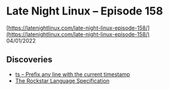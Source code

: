 # Late Night Linux – Episode 158
[https://latenightlinux.com/late-night-linux-episode-158/](https://latenightlinux.com/late-night-linux-episode-158/)  
04/01/2022
## Discoveries
* [ts – Prefix any line with the current timestamp](https://manpages.debian.org/testing/moreutils/ts.1.en.html)
* [The Rockstar Language Specification](https://codewithrockstar.com/docs)
